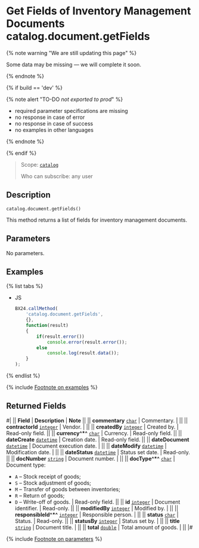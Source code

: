 # Get Fields of Inventory Management Documents catalog.document.getFields

{% note warning "We are still updating this page" %}

Some data may be missing — we will complete it soon.

{% endnote %}

{% if build == 'dev' %}

{% note alert "TO-DO _not exported to prod_" %}

- required parameter specifications are missing
- no response in case of error
- no response in case of success
- no examples in other languages
  
{% endnote %}

{% endif %}

> Scope: [`catalog`](../../scopes/permissions.md)
>
> Who can subscribe: any user

## Description

```http
catalog.document.getFields()
```

This method returns a list of fields for inventory management documents.

## Parameters

No parameters.

## Examples

{% list tabs %}

- JS

    ```js
    BX24.callMethod(
        'catalog.document.getFields',
        {},
        function(result)
        {
            if(result.error())
                console.error(result.error());
            else
                console.log(result.data());
        }
    );
    ```

{% endlist %}

{% include [Footnote on examples](../../../_includes/examples.md) %}

## Returned Fields

#|
|| **Field** | **Description** | **Note** ||
|| **commentary** 
[`char`](../../data-types.md) | Commentary. |  ||
|| **contractorId** 
[`integer`](../../data-types.md) | Vendor. |  ||
|| **createdBy** 
[`integer`](../../data-types.md) | Created by. |  Read-only field. ||
|| **currency^*^** 
[`char`](../../data-types.md) | Currency. | Read-only field. ||
|| **dateCreate** 
[`datetime`](../../data-types.md) | Creation date. | Read-only field. ||
|| **dateDocument** 
[`datetime`](../../data-types.md) | Document execution date. |  ||
|| **dateModify** 
[`datetime`](../../data-types.md) | Modification date. |  ||
|| **dateStatus** 
[`datetime`](../../data-types.md) | Status set date. | Read-only. ||
|| **docNumber** 
[`string`](../../data-types.md) | Document number. |  ||
|| **docType^*^**
[`char`](../../data-types.md) | Document type:
- `A` – Stock receipt of goods; 
- `S` – Stock adjustment of goods; 
- `M` – Transfer of goods between inventories; 
- `R` – Return of goods; 
- `D` – Write-off of goods. |  Read-only field. ||
|| **id** 
[`integer`](../../data-types.md) | Document identifier. | Read-only. ||
|| **modifiedBy** 
[`integer`](../../data-types.md) | Modified by. |  ||
|| **responsibleId^*^** 
[`integer`](../../data-types.md) | Responsible person. |  ||
|| **status** 
[`char`](../../data-types.md) | Status. | Read-only. ||
|| **statusBy** 
[`integer`](../../data-types.md) | Status set by. |  ||
|| **title** 
[`string`](../../data-types.md) | Document title. |  ||
|| **total** 
[`double`](../../data-types.md) | Total amount of goods. |  ||
|#

{% include [Footnote on parameters](../../../_includes/required.md) %}